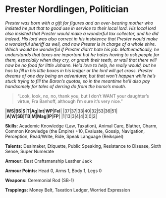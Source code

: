 # Prester Nordlingen, Politician

_Prester was born with a gift for figures and an over-bearing mother
 who insisted he put that to good use in service to their local lord. His
 local lord also insisted that Prester would make a wonderful tax
 collector, and he did indeed. His lord was also correct in his insistence
 that Prester would make a wonderful sheriff as well, and now Prester
 is in charge of a whole shire. Which would be wonderful if Prester
 didn’t hate his job. Mathematically, he understands that taxes are
 important but he hates having to ask people for them, especially when
 they cry, or gnash their teeth, or wail that there will now be no food
 for little Johann. He’d love to help, he really would, but he has to fill
 in his little boxes in his ledger or the lord will get cross. Prester
 dreams of one day being an adventurer, but that won’t happen while
 he’s stuck trying to fill the Baron’s quotas, so in the meantime he’ll
 also pay handsomely for tales of derring do from the horse’s mouth._
 
 > “Look, look, no, no, thank you, but I don’t WANT your
 daughter’s virtue, Fra Banhoff, although I’m sure it’s very nice.”
 
 |**WS**|**BS**|**S**|**T**|**Ag**|**Int**|**WP**|**Fel**|
 |37|37|33|40|32|53|36|51|
 |**A**|**W**|**SB**|**TB**|**M**|**Mag**|**IP**|**FP**|
 |1|13|3|4|4|0|0|2|
 
 **Skills:** Academic Knowledge (Law, Taxation), Animal Care, Blather,
 Charm, Common Knowledge (the Empire) +10, Evaluate, Gossip,
 Navigation, Perception, Read/Write, Ride, Speak Language (Reikspiel)
 
 **Talents:** Dealmaker, Etiquette, Public Speaking, Resistance to
 Disease, Sixth Sense, Super Numerate
 
 **Armour:** Best Craftsmanship Leather Jack
 
 **Armour Points:** Head 0, Arms 1, Body 1, Legs 0
 
 **Weapons:** Ceremonial Rod (SB-1)
 
 **Trappings:** Money Belt, Taxation Ledger, Worried Expression